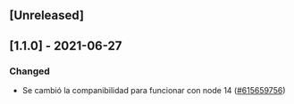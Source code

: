 ## [Unreleased]

## [1.1.0] - 2021-06-27

### Changed
- Se cambió la companibilidad para funcionar con node 14 ([#615659756](https://www.wrike.com/open.htm?id=615659756))





